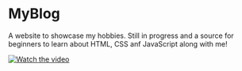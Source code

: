 # MyBlog

A website to showcase my hobbies. Still in progress and a source for beginners to learn about HTML, CSS anf JavaScript along with me!

[![Watch the video](https://imgur.com/a/bgW2dca.png)](https://www.youtube.com/watch?v=ZNieJw4o_zw)
